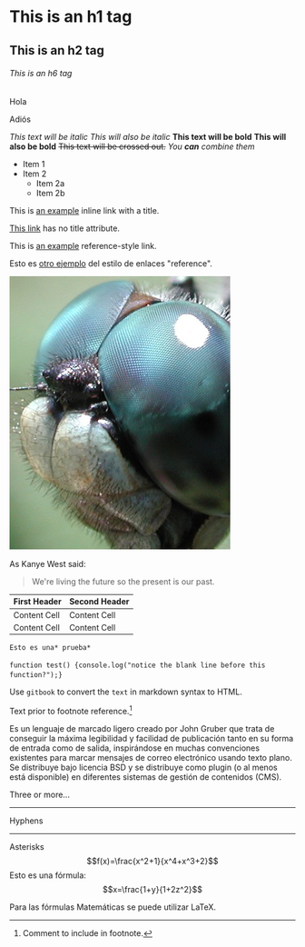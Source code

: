 # This is an h1 tag 
## This is an h2 tag
###### This is an h6 tag 


Hola

Adiós 

*This text will be italic* _This will also be italic_ **This text will be bold** __This will also be bold__ ~~This text will be crossed out.~~ _You **can** combine them_

* Item 1 
* Item 2 
    * Item 2a 
    * Item 2b 
    
This is [an example](http://example.com/ "Title") inline link with a title. 
 
[This link](http://example.net/) has no title attribute. 
 
This is [an example][id1] reference-style link. 
 
[id1]: http://example.com/  "Optional Title Here"

Esto es [otro ejemplo][id2] del estilo de enlaces "reference". 
 
[id2]: http://www.ull.es/  "Universidad de La Laguna"

![Una imagen de GitBook](/assets/Dragonflyeye.jpg)

As Kanye West said: 
> We're living the future so 
> the present is our past. 

| First Header | Second Header | 
| ------------ | ------------- | 
| Content Cell | Content Cell  | 
| Content Cell | Content Cell  | 

    Esto es una* prueba*
    
```function test() {console.log("notice the blank line before this function?");}```

Use `gitbook` to convert the `text` in markdown
syntax to HTML.


Text prior to footnote reference.[^2]

Es un lenguaje de marcado ligero creado por John Gruber que trata de conseguir la máxima legibilidad y facilidad de publicación tanto en su forma de entrada como de salida, inspirándose en muchas convenciones existentes para marcar mensajes de correo electrónico usando texto plano. Se distribuye bajo licencia BSD y se distribuye como plugin (o al menos está disponible) en diferentes sistemas de gestión de contenidos (CMS).

[^2]: Comment to include in footnote.

Three or more... 

--- 
Hyphens 
*** 
Asterisks 
$$f(x)=\frac{x^2+1}{x^4+x^3+2}$$
Esto es una fórmula: $$x=\frac{1+y}{1+2z^2}$$

Para las fórmulas Matemáticas se puede utilizar LaTeX.












